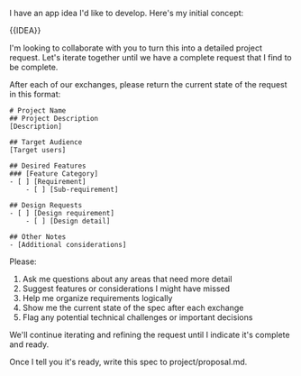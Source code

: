 <!-- Source:  https://www.jointakeoff.com/prompts/o1-pro-template-system-request-prompt -->

I have an app idea I'd like to develop. Here's my initial concept:

{{IDEA}}

I'm looking to collaborate with you to turn this into a detailed project request. Let's iterate together until we have a complete request that I find to be complete.

After each of our exchanges, please return the current state of the request in this format:

```request
# Project Name
## Project Description
[Description]

## Target Audience
[Target users]

## Desired Features
### [Feature Category]
- [ ] [Requirement]
    - [ ] [Sub-requirement]

## Design Requests
- [ ] [Design requirement]
    - [ ] [Design detail]

## Other Notes
- [Additional considerations]
```

Please:
1. Ask me questions about any areas that need more detail
2. Suggest features or considerations I might have missed
3. Help me organize requirements logically
4. Show me the current state of the spec after each exchange
5. Flag any potential technical challenges or important decisions

We'll continue iterating and refining the request until I indicate it's complete and ready.

Once I tell you it's ready, write this spec to project/proposal.md.